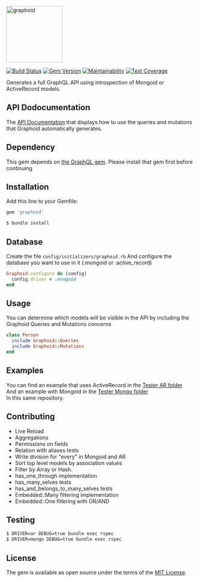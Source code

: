 
<img src="https://d3a1eqpdtt5fg4.cloudfront.net/items/0T0M3O2R1q2W3i1p3e0A/graphoid.png" height="150" alt="graphoid"/>

[![Build Status](https://travis-ci.org/maxiperezc/graphoid.svg?branch=master)](https://travis-ci.org/maxiperezc/graphoid)
[![Gem Version](https://badge.fury.io/rb/graphoid.svg)](https://rubygems.org/gems/graphoid)
[![Maintainability](https://api.codeclimate.com/v1/badges/96505308310ca4e7e241/maintainability)](https://codeclimate.com/github/maxiperezc/graphoid/maintainability)
[![Test Coverage](https://api.codeclimate.com/v1/badges/96505308310ca4e7e241/test_coverage)](https://codeclimate.com/github/maxiperezc/graphoid/test_coverage)

Generates a full GraphQL API using introspection of Mongoid or ActiveRecord models.

## API Dodocumentation
The [API Documentation](https://maxiperezc.github.io/graphoid/) that displays how to use the queries and mutations that Graphoid automatically generates.


## Dependency
This gem depends on [the GraphQL gem](https://github.com/rmosolgo/graphql-ruby).
Please install that gem first before continuing

## Installation
Add this line to your Gemfile:

```ruby
gem 'graphoid'
```

```bash
$ bundle install
```

## Database
Create the file `config/initializers/graphoid.rb`
And configure the database you want to use in it (:mongoid or :active_record)

```ruby
Graphoid.configure do |config|
  config.driver = :mongoid
end
```

## Usage
You can determine which models will be visible in the API by including the Graphoid Queries and Mutations concerns

```ruby
class Person
  include Graphoid::Queries
  include Graphoid::Mutations
end
```

## Examples
You can find an example that uses ActiveRecord in the [Tester AR folder](https://github.com/maxiperezc/graphoid/tree/master/spec/tester_ar)  
And an example with Mongoid in the [Tester Mongo folder](https://github.com/maxiperezc/graphoid/tree/master/spec/tester_mongo)  
In this same repository.

## Contributing
- Live Reload
- Aggregations
- Permissions on fields
- Relation with aliases tests
- Write division for "every" in Mongoid and AR
- Sort top level models by association values
- Filter by Array or Hash.
- has_one_through implementation
- has_many_selves tests
- has_and_belongs_to_many_selves tests
- Embedded::Many filtering implementation
- Embedded::One filtering with OR/AND


## Testing
```bash
$ DRIVER=ar DEBUG=true bundle exec rspec
$ DRIVER=mongo DEBUG=true bundle exec rspec
```

## License
The gem is available as open source under the terms of the [MIT License](http://opensource.org/licenses/MIT).
